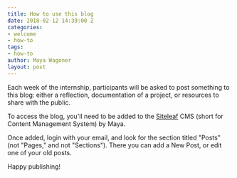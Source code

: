 ```yaml
---
title: How to use this blog
date: 2018-02-12 14:39:00 Z
categories:
- welcome
- how-to
tags:
- how-to
author: Maya Wagoner
layout: post
---
```


Each week of the internship, participants will be asked to post something to this blog: either a reflection, documentation of a project, or resources to share with the public. 

To access the blog, you'll need to be added to the [Siteleaf](https://www.siteleaf.com) CMS (short for Content Management System) by Maya. 

Once added, login with your email, and look for the section titled "Posts" (not "Pages," and not "Sections"). There you can add a New Post, or edit one of your old posts. 

Happy publishing!